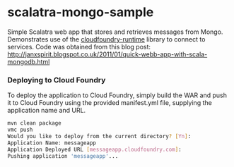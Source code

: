 scalatra-mongo-sample
=====================

Simple Scalatra web app that stores and retrieves messages from Mongo.  Demonstrates use of the [cloudfoundry-runtime](https://github.com/cloudfoundry/vcap-java/tree/master/cloudfoundry-runtime) library to connect to services.  Code was obtained from this blog post: http://janxspirit.blogspot.co.uk/2011/01/quick-webb-app-with-scala-mongodb.html

### Deploying to Cloud Foundry

To deploy the application to Cloud Foundry, simply build the WAR and push it to Cloud Foundry using the provided manifest.yml file, supplying the application name and URL.

```bash
mvn clean package
vmc push
Would you like to deploy from the current directory? [Yn]:
Application Name: messageapp
Application Deployed URL [messageapp.cloudfoundry.com]:
Pushing application 'messageapp'...
```